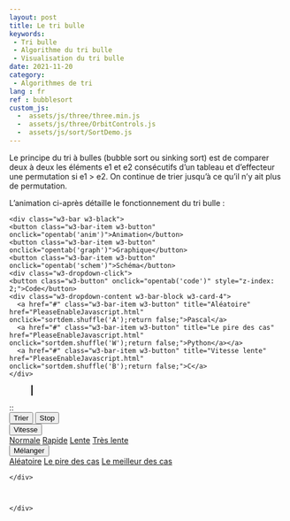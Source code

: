```yaml
---
layout: post
title: Le tri bulle
keywords: 
 - Tri bulle
 - Algorithme du tri bulle
 - Visualisation du tri bulle
date: 2021-11-20
category: 
 - Algorithmes de tri 
lang : fr
ref : bubblesort
custom_js:
  -  assets/js/three/three.min.js
  -  assets/js/three/OrbitControls.js
  -  assets/js/sort/SortDemo.js
---
```



<div class="w3-container w3-third">
	</div>	
	<div id = "container" class = "w3-container w3-rest">  
	<p>Le principe du tri à bulles (bubble sort ou sinking sort) est de comparer deux à deux les éléments e1 et e2 consécutifs d’un tableau et d’effecteur une permutation si e1 &gt; e2. On continue de trier jusqu’à ce qu’il n’y ait plus de permutation.</p>
	<p>L’animation ci-après détaille le fonctionnement du tri bulle :</p>
	
	<div class="w3-bar w3-black">
	<button class="w3-bar-item w3-button" onclick="opentab('anim')">Animation</button>
	<button class="w3-bar-item w3-button" onclick="opentab('graph')">Graphique</button>
	<button class="w3-bar-item w3-button" onclick="opentab('schem')">Schéma</button>
    <div class="w3-dropdown-click">
    <button class="w3-button" onclick="opentab('code')" style="z-index: 2;">Code</button>
    <div class="w3-dropdown-content w3-bar-block w3-card-4">
      <a href="#" class="w3-bar-item w3-button" title="Aléatoire" href="PleaseEnableJavascript.html" onclick="sortdem.shuffle('A');return false;">Pascal</a>
      <a href="#" class="w3-bar-item w3-button" title="Le pire des cas" href="PleaseEnableJavascript.html" onclick="sortdem.shuffle('W');return false;">Python</a></a>
      <a href="#" class="w3-bar-item w3-button" title="Vitesse lente" href="PleaseEnableJavascript.html" onclick="sortdem.shuffle('B');return false;">C</a>
    </div>
</div>
	</div>
	<figure>
		<div id="anim" class="tab" style="position: relative;">
			<canvas id = "sort_canvas" width = "640" height = "295" class="animation" style="position:relative;top:0;left:0;border:1px solid #000000;  margin-bottom:0;z-index: 0"> </canvas>
			<canvas id = "sort_canvas_layer" width = "640" height = "100" class="animation" style="position:absolute;top:0;left:0; margin-top:0;z-index: 1;"></canvas>
		</div>
		<div id="graph" class="w3-container tab" style="display:none">
			<canvas id = "sort_canvas_graph" width = "640" height = "295" class="animation" style="position:relative;top:0;left:0;border:1px solid #000000;  margin-bottom:0;z-index: 0;"> </canvas>
		</div>
		<div id="schem" class="w3-container tab" style="display:none">
			<canvas id = "sort_canvas_schem" width = "640" height = "295" class="animation" style="position:relative;top:0;left:0;border:1px solid #000000; margin-bottom:0;z-index: 0;"> </canvas>
		</div>
		<div id="code" class="w3-container tab animation" style="display:none ;   width:100%;  height:395px; background-color:#475;  overflow:scroll;">
<div id="pascal" class="language-pascal highlighter-rouge"><div class="highlight"><pre class="highlight"><code><span class="k">procedure</span> <span class="n">TGPlanning</span><span class="p">.</span><span class="n">load</span><span class="p">(</span><span class="n">col</span> <span class="p">:</span>  <span class="n">TInterventions</span><span class="p">;</span><span class="n">startdate</span><span class="p">,</span><span class="n">enddate</span> <span class="p">:</span> <span class="kt">tdatetime</span><span class="p">);</span>

<span class="k">begin</span>
     <span class="k">if</span> <span class="n">assigned</span><span class="p">(</span><span class="n">mat</span><span class="p">)</span> <span class="k">then</span> <span class="n">freeandnil</span><span class="p">(</span><span class="n">mat</span><span class="p">);</span>
     <span class="n">selection</span><span class="p">.</span><span class="n">x</span><span class="p">:=-</span><span class="m">1</span><span class="p">;</span>
     <span class="n">selection</span><span class="p">.</span><span class="n">y</span><span class="p">:=-</span><span class="m">1</span><span class="p">;</span>
     <span class="n">mat</span><span class="p">:=</span><span class="n">TLPlanning</span><span class="p">.</span><span class="n">create</span><span class="p">(</span><span class="n">startdate</span><span class="p">,</span><span class="n">enddate</span><span class="p">);</span>
     <span class="n">mat</span><span class="p">.</span><span class="n">load</span><span class="p">(</span><span class="n">col</span><span class="p">);</span>
     <span class="k">if</span> <span class="n">pl_graphic</span> <span class="k">in</span> <span class="n">Fkind</span> <span class="k">then</span> <span class="n">prepare_graphics</span><span class="p">;</span>
     <span class="n">TB_date</span><span class="p">.</span><span class="n">Date</span><span class="p">:=</span><span class="n">startdate</span><span class="p">;</span>
     <span class="n">PB_planning</span><span class="p">.</span><span class="n">Refresh</span><span class="p">;</span>
<span class="k">end</span><span class="p">;</span> 
</code></pre></div></div>
		</div>	</figure>
	::
	<div class="w3-bar w3-black">
		<button class="w3-bar-item w3-button" onclick="sortdem.start(algo);return false;">Trier</button>
		<button class="w3-bar-item w3-button" onclick="algo.stop();return false;">Stop</button>
		<div class="w3-dropdown-hover">
			<button class="w3-button">Vitesse</button>
			<div class="w3-dropdown-content w3-bar-block w3-card-4">
			  <a href="#" class="w3-bar-item w3-button" title="Vitesse normale" href="PleaseEnableJavascript.html" onclick="sortdem.setSpeed(0.5);return false;">Normale</a>
			  <a href="#" class="w3-bar-item w3-button" title="Vitesse rapide" href="PleaseEnableJavascript.html" onclick="sortdem.setSpeed(1);return false;">Rapide</a>
			  <a href="#" class="w3-bar-item w3-button" title="Vitesse lente" href="PleaseEnableJavascript.html" onclick="sortdem.setSpeed(0.2);return false;">Lente</a>
			  <a href="#" class="w3-bar-item w3-button" title="Vitesse très lente" href="PleaseEnableJavascript.html" onclick="sortdem.setSpeed(0.1);return false;">Très lente</a>
			</div>
		</div>
		<div class="w3-dropdown-hover">
			<button class="w3-button">Mélanger</button>
			<div class="w3-dropdown-content w3-bar-block w3-card-4">
			  <a href="#" class="w3-bar-item w3-button" title="Aléatoire" href="PleaseEnableJavascript.html" onclick="sortdem.shuffle('A');return false;">Aléatoire</a>
			  <a href="#" class="w3-bar-item w3-button" title="Le pire des cas" href="PleaseEnableJavascript.html" onclick="sortdem.shuffle('W');return false;">Le pire des cas</a>
			  <a href="#" class="w3-bar-item w3-button" title="Vitesse lente" href="PleaseEnableJavascript.html" onclick="sortdem.shuffle('B');return false;">Le meilleur des cas</a>
			</div>
		</div>

	</div>
	
	
	
	</div>
